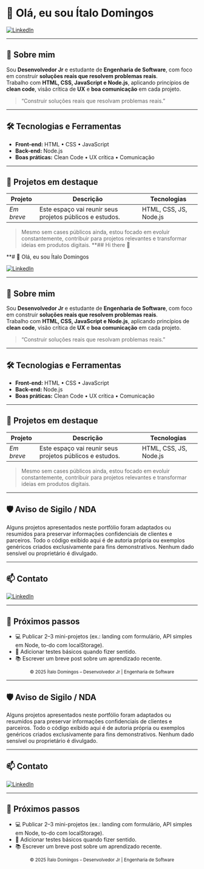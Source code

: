 # 👋 Olá, eu sou Ítalo Domingos

[![LinkedIn](https://img.shields.io/badge/LinkedIn-italo--domingos-blue?logo=linkedin)](https://linkedin.com/in/italo-domingos-a57536153)

---

## 📝 Sobre mim

Sou **Desenvolvedor Jr** e estudante de **Engenharia de Software**, com foco em construir **soluções reais que resolvem problemas reais**.  
Trabalho com **HTML, CSS, JavaScript e Node.js**, aplicando princípios de **clean code**, visão crítica de **UX** e **boa comunicação** em cada projeto.

> “Construir soluções reais que resolvam problemas reais.”

---

## 🛠️ Tecnologias e Ferramentas

- **Front-end:** HTML • CSS • JavaScript  
- **Back-end:** Node.js  
- **Boas práticas:** Clean Code • UX crítica • Comunicação

---

## 📂 Projetos em destaque

| Projeto | Descrição | Tecnologias |
|---------|-----------|-------------|
| *Em breve* | Este espaço vai reunir seus projetos públicos e estudos. | HTML, CSS, JS, Node.js |

> Mesmo sem cases públicos ainda, estou focado em evoluir constantemente, contribuir para projetos relevantes e transformar ideias em produtos digitais.
**## Hi there 👋

<!--
**Itau94/Itau94** is a ✨ _special_ ✨ repository because its `README.md` (this file) appears on your GitHub profile.

Here are some ideas to get you started:

- 🔭 I’m currently working on ...
- 🌱 I’m currently learning ...
- 👯 I’m looking to collaborate on ...
- 🤔 I’m looking for help with ...
- 💬 Ask me about ...
- 📫 How to reach me: ...
- 😄 Pronouns: ...
- ⚡ Fun fact: ...
-->
**# 👋 Olá, eu sou Ítalo Domingos

[![LinkedIn](https://img.shields.io/badge/LinkedIn-italo--domingos-blue?logo=linkedin)](https://linkedin.com/in/italo-domingos-a57536153)

---

## 📝 Sobre mim

Sou **Desenvolvedor Jr** e estudante de **Engenharia de Software**, com foco em construir **soluções reais que resolvem problemas reais**.  
Trabalho com **HTML, CSS, JavaScript e Node.js**, aplicando princípios de **clean code**, visão crítica de **UX** e **boa comunicação** em cada projeto.

> “Construir soluções reais que resolvam problemas reais.”

---

## 🛠️ Tecnologias e Ferramentas

- **Front-end:** HTML • CSS • JavaScript  
- **Back-end:** Node.js  
- **Boas práticas:** Clean Code • UX crítica • Comunicação

---

## 📂 Projetos em destaque

| Projeto | Descrição | Tecnologias |
|---------|-----------|-------------|
| *Em breve* | Este espaço vai reunir seus projetos públicos e estudos. | HTML, CSS, JS, Node.js |

> Mesmo sem cases públicos ainda, estou focado em evoluir constantemente, contribuir para projetos relevantes e transformar ideias em produtos digitais.

---

## 🛡️ Aviso de Sigilo / NDA

Alguns projetos apresentados neste portfólio foram adaptados ou resumidos para preservar informações confidenciais de clientes e parceiros. Todo o código exibido aqui é de autoria própria ou exemplos genéricos criados exclusivamente para fins demonstrativos. Nenhum dado sensível ou proprietário é divulgado.

---

## 📫 Contato

[![LinkedIn](https://img.shields.io/badge/LinkedIn-italo--domingos-blue?logo=linkedin)](https://linkedin.com/in/italo-domingos-a57536153)

---

## 🌱 Próximos passos

- 💻 Publicar 2–3 mini-projetos (ex.: landing com formulário, API simples em Node, to-do com localStorage).
- 🧪 Adicionar testes básicos quando fizer sentido.
- 📚 Escrever um breve post sobre um aprendizado recente.

<p align="center">
  <sub>© 2025 Ítalo Domingos – Desenvolvedor Jr | Engenharia de Software</sub>
</p>

---

## 🛡️ Aviso de Sigilo / NDA

Alguns projetos apresentados neste portfólio foram adaptados ou resumidos para preservar informações confidenciais de clientes e parceiros. Todo o código exibido aqui é de autoria própria ou exemplos genéricos criados exclusivamente para fins demonstrativos. Nenhum dado sensível ou proprietário é divulgado.

---

## 📫 Contato

[![LinkedIn](https://img.shields.io/badge/LinkedIn-italo--domingos-blue?logo=linkedin)](https://linkedin.com/in/italo-domingos-a57536153)

---

## 🌱 Próximos passos

- 💻 Publicar 2–3 mini-projetos (ex.: landing com formulário, API simples em Node, to-do com localStorage).
- 🧪 Adicionar testes básicos quando fizer sentido.
- 📚 Escrever um breve post sobre um aprendizado recente.

<p align="center">
  <sub>© 2025 Ítalo Domingos – Desenvolvedor Jr | Engenharia de Software</sub>
</p>
